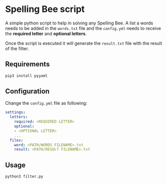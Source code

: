 # Spelling Bee script

A simple python script to help in solving any Spelling Bee.
A list a words needs to be added in the `words.txt` file and the `config.yml` needs to receive the **required letter** and **optional letters**.

Once the script is executed it will generate the `result.txt` file with the result of the filter.


## Requirements

```bash
pip3 install pyyaml
```

## Configuration

Change the `config.yml` file as following:

``` yaml
settings:
  letters:
    required: <REQUIRED LETTER>
    optional:
    - <OPTIONAL LETTER>
    ...
  files:
    word: <PATH/WORDS FILENAME>.txt
    result: <PATH/RESULT FILENAME>.txt
```

## Usage

```bash
python3 filter.py
```